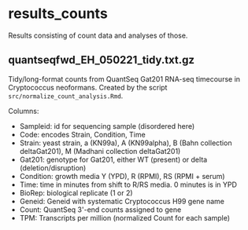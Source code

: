 # results_counts

Results consisting of count data and analyses of those.

## quantseqfwd_EH_050221_tidy.txt.gz

Tidy/long-format counts from QuantSeq Gat201 RNA-seq timecourse in Cryptococcus neoformans.
Created by the script `src/normalize_count_analysis.Rmd`.

Columns:
  * Sampleid: id for sequencing sample (disordered here)
  * Code: encodes Strain, Condition, Time
  * Strain: yeast strain, a (KN99a), A (KN99alpha), B (Bahn collection deltaGat201), M (Madhani collection deltaGat201)
  * Gat201: genotype for Gat201, either WT (present) or delta (deletion/disruption)
  * Condition: growth media  Y (YPD), R (RPMI), RS (RPMI + serum)
  * Time: time in minutes from shift to R/RS media. 0 minutes is in YPD
  * BioRep: biological replicate (1 or 2)
  * Geneid: Geneid with systematic Cryptococcus H99 gene name
  * Count: QuantSeq 3'-end counts assigned to gene
  * TPM: Transcripts per million (normalized Count for each sample)
